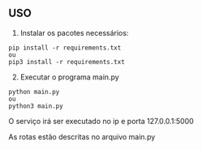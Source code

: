 ## USO

1. Instalar os pacotes necessários:

```
pip install -r requirements.txt
ou 
pip3 install -r requirements.txt
```

2. Executar o programa main.py

```
python main.py
ou
python3 main.py
```

O serviço irá ser executado no ip e porta 127.0.0.1:5000

As rotas estão descritas no arquivo main.py